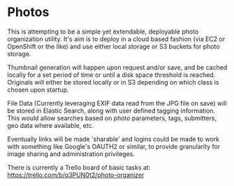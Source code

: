 # Photos

This is attempting to be a simple yet extendable, deployable photo organization utility. It's aim is to deploy in a cloud based fashion (via EC2 or OpenShift or the like) and use either local storage or S3 buckets for photo storage. 

Thumbnail generation will happen upon request and/or save, and be cached locally for a set period of time or until a disk space threshold is reached. Originals will either be stored locally or in S3 depending on which class is chosen upon startup. 

File Data (Currently leveraging EXIF data read from the JPG file on save) will be stored in Elastic Search, along with user defined tagging information. This would allow searches based on photo parameters, tags, submitters, geo data where available, etc. 

Eventually links will be made 'sharable' and logins could be made to work with something like Google's OAUTH2 or similar, to provide granularity for image sharing and administration privileges.

There is currently a Trello board of basic tasks at: https://trello.com/b/q3PUN0t2/photo-organizer
